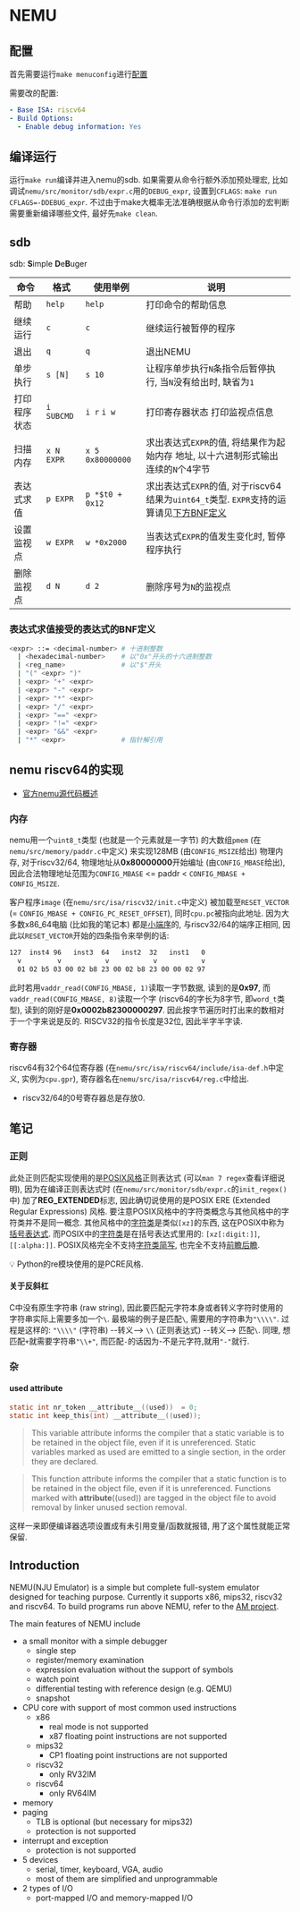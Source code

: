# NEMU

## 配置

首先需要运行`make menuconfig`进行[配置](https://docs.ysyx.org/ics-pa/1.3.html#%E9%85%8D%E7%BD%AE%E7%B3%BB%E7%BB%9Fkconfig)

需要改的配置:
```yaml
- Base ISA: riscv64
- Build Options:
  - Enable debug information: Yes
```

## 编译运行

运行`make run`编译并进入nemu的sdb. 如果需要从命令行额外添加预处理宏, 比如调试`nemu/src/monitor/sdb/expr.c`用的`DEBUG_expr`, 设置到`CFLAGS`: `make run CFLAGS=-DDEBUG_expr`. 不过由于make大概率无法准确根据从命令行添加的宏判断需要重新编译哪些文件, 最好先`make clean`.

## sdb

sdb: **S**imple **D**e**B**uger

| 命令         | 格式       | 使用举例         | 说明                                                         |
| ------------ | ---------- | ---------------- | ------------------------------------------------------------ |
| 帮助         | `help`     | `help`           | 打印命令的帮助信息                                           |
| 继续运行     | `c`        | `c`              | 继续运行被暂停的程序                                         |
| 退出         | `q`        | `q`              | 退出NEMU                                                     |
| 单步执行     | `s [N]`    | `s 10`           | 让程序单步执行`N`条指令后暂停执行, 当`N`没有给出时, 缺省为`1` |
| 打印程序状态 | `i SUBCMD` | `i r` `i w`      | 打印寄存器状态 打印监视点信息                                |
| 扫描内存     | `x N EXPR` | `x 5 0x80000000` | 求出表达式`EXPR`的值, 将结果作为起始内存 地址, 以十六进制形式输出连续的`N`个4字节 |
| 表达式求值   | `p EXPR`   | `p *$t0 + 0x12`     | 求出表达式`EXPR`的值, 对于riscv64结果为`uint64_t`类型. `EXPR`支持的运算请见[下方BNF定义](#表达式求值接受的表达式的bnf定义) |
| 设置监视点   | `w EXPR`   | `w *0x2000`      | 当表达式`EXPR`的值发生变化时, 暂停程序执行                   |
| 删除监视点   | `d N`      | `d 2`            | 删除序号为`N`的监视点                                        |

### 表达式求值接受的表达式的BNF定义
```sh
<expr> ::= <decimal-number> # 十进制整数
  | <hexadecimal-number>    # 以"0x"开头的十六进制整数
  | <reg_name>              # 以"$"开头
  | "(" <expr> ")"
  | <expr> "+" <expr>
  | <expr> "-" <expr>
  | <expr> "*" <expr>
  | <expr> "/" <expr>
  | <expr> "==" <expr>
  | <expr> "!=" <expr>
  | <expr> "&&" <expr>
  | "*" <expr>              # 指针解引用
```

## nemu riscv64的实现

- [官方nemu源代码概述](https://docs.ysyx.oscc.cc/ics-pa/1.3.html)

### 内存

nemu用一个`uint8_t`类型 (也就是一个元素就是一字节) 的大数组`pmem` (在`nemu/src/memory/paddr.c`中定义) 来实现128MB (由`CONFIG_MSIZE`给出) 物理内存, 对于riscv32/64, 物理地址从**0x80000000**开始编址 (由`CONFIG_MBASE`给出), 因此合法物理地址范围为`CONFIG_MBASE` <= paddr < `CONFIG_MBASE + CONFIG_MSIZE`.

客户程序`image` (在`nemu/src/isa/riscv32/init.c`中定义) 被加载至`RESET_VECTOR` (= `CONFIG_MBASE + CONFIG_PC_RESET_OFFSET`), 同时`cpu.pc`被指向此地址. 因为大多数x86_64电脑 (比如我的笔记本) 都是[小端序](https://zh.wikipedia.org/wiki/%E5%AD%97%E8%8A%82%E5%BA%8F#%E5%B0%8F%E7%AB%AF%E5%BA%8F)的, 与riscv32/64的端序正相同, 因此以`RESET_VECTOR`开始的四条指令来举例的话:
```sh
127  inst4 96   inst3  64   inst2  32   inst1   0
  v         v           v           v           v
  01 02 b5 03 00 02 b8 23 00 02 b8 23 00 00 02 97
```
此时若用`vaddr_read(CONFIG_MBASE, 1)`读取一字节数据, 读到的是**0x97**, 而`vaddr_read(CONFIG_MBASE, 8)`读取一个字 (riscv64的字长为8字节, 即`word_t`类型), 读到的刚好是**0x0002b82300000297**. 因此按字节遍历时打出来的数相对于一个字来说是反的. RISCV32的指令长度是32位, 因此半字半字读.

### 寄存器

riscv64有32个64位寄存器 (在`nemu/src/isa/riscv64/include/isa-def.h`中定义, 实例为`cpu.gpr`), 寄存器名在`nemu/src/isa/riscv64/reg.c`中给出.

- riscv32/64的0号寄存器总是存放0.

## 笔记

### 正则

此处正则匹配实现使用的是[POSIX风格](https://www.regular-expressions.info/posix.html)正则表达式 (可以`man 7 regex`查看详细说明), 因为在编译正则表达式时 (在`nemu/src/monitor/sdb/expr.c`的`init_regex()`中) 加了**REG_EXTENDED**标志, 因此确切说使用的是POSIX ERE (Extended Regular Expressions) 风格. 要注意POSIX风格中的字符类概念与其他风格中的字符类并不是同一概念. 其他风格中的[字符类](https://www.regular-expressions.info/charclass.html)是类似`[xz]`的东西, 这在POSIX中称为[括号表达式](https://www.regular-expressions.info/posixbrackets.html). 而POSIX中的[字符类](https://www.regular-expressions.info/posixbrackets.html#Character%20Classes)是在括号表达式里用的: `[xz[:digit:]]`, `[[:alpha:]]`. POSIX风格完全不支持[字符类简写](https://www.regular-expressions.info/shorthand.html), 也完全不支持[前瞻后瞻](https://www.regular-expressions.info/lookaround.html).

💡 Python的re模块使用的是PCRE风格.

#### 关于反斜杠

C中没有原生字符串 (raw string), 因此要匹配元字符本身或者转义字符时使用的字符串实际上需要多加一个`\`. 最极端的例子是匹配`\`, 需要用的字符串为`"\\\\"`. 过程是这样的: `"\\\\"` (字符串) --转义--> `\\` (正则表达式) --转义--> 匹配`\`. 同理, 想匹配`+`就需要字符串`"\\+"`, 而匹配`-`的话因为-不是元字符,就用`"-"`就行.

### 杂

#### used attribute

```c
static int nr_token __attribute__((used))  = 0;
static int keep_this(int) __attribute__((used));
```

> This variable attribute informs the compiler that a static variable is to be retained in the object file, even if it is unreferenced. Static variables marked as used are emitted to a single section, in the order they are declared.

> This function attribute informs the compiler that a static function is to be retained in the object file, even if it is unreferenced. Functions marked with __attribute__((used)) are tagged in the object file to avoid removal by linker unused section removal.

这样一来即便编译器选项设置成有未引用变量/函数就报错, 用了这个属性就能正常保留.

## Introduction

NEMU(NJU Emulator) is a simple but complete full-system emulator designed for teaching purpose.
Currently it supports x86, mips32, riscv32 and riscv64.
To build programs run above NEMU, refer to the [AM project](https://github.com/NJU-ProjectN/abstract-machine).

The main features of NEMU include
* a small monitor with a simple debugger
  * single step
  * register/memory examination
  * expression evaluation without the support of symbols
  * watch point
  * differential testing with reference design (e.g. QEMU)
  * snapshot
* CPU core with support of most common used instructions
  * x86
    * real mode is not supported
    * x87 floating point instructions are not supported
  * mips32
    * CP1 floating point instructions are not supported
  * riscv32
    * only RV32IM
  * riscv64
    * only RV64IM
* memory
* paging
  * TLB is optional (but necessary for mips32)
  * protection is not supported
* interrupt and exception
  * protection is not supported
* 5 devices
  * serial, timer, keyboard, VGA, audio
  * most of them are simplified and unprogrammable
* 2 types of I/O
  * port-mapped I/O and memory-mapped I/O
